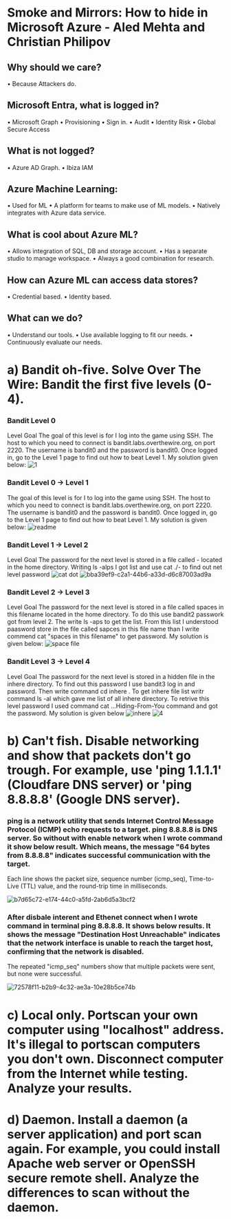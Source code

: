 
# Smoke and Mirrors: How to hide in Microsoft Azure - Aled Mehta and Christian Philipov


## Why should we care?

•	Because Attackers do.

## Microsoft Entra, what is logged in?

•	Microsoft Graph
•	Provisioning 
•	Sign in.
•	Audit
•	Identity Risk
•	Global Secure Access

## What is not logged?

•	Azure AD  Graph.
•	Ibiza IAM


## Azure Machine Learning:

•	Used for ML
•	A platform for teams to make use of ML models.
•	Natively integrates with Azure data service.

## What is cool about Azure ML?

•	Allows integration of SQL, DB and storage account.
•	Has a separate studio to manage workspace.
•	Always a good combination for research.

## How can Azure ML can access data stores?

•	Credential based.
•	Identity based.

## What can we do?

•	Understand our tools.
•	Use available logging to fit our needs. 
•	Continuously evaluate our needs.


# a) Bandit oh-five. Solve Over The Wire: Bandit the first five levels (0-4).


### Bandit Level 0
Level Goal
The goal of this level is for I log into the game using SSH. The host to which you need to connect is bandit.labs.overthewire.org, on port 2220. The username is bandit0 and the password is bandit0. Once logged in, go to the Level 1 page to find out how to beat Level 1. My solution given below:
![1](https://github.com/user-attachments/assets/22f39eef-98fe-4f02-abc8-1f3a15d43fbc)


### Bandit Level 0 → Level 1
The goal of this level is for I to log into the game using SSH. The host to which you need to connect is bandit.labs.overthewire.org, on port 2220. The username is bandit0 and the password is bandit0. Once logged in, go to the Level 1 page to find out how to beat Level 1. My solution is given below:
![readme](https://github.com/user-attachments/assets/0d6d82ed-ebdd-479b-8ef6-698448666a27)


### Bandit Level 1 → Level 2
Level Goal
The password for the next level is stored in a file called - located in the home directory. Writing ls -alps I got list and use cat ./- to find out net level password
![cat dot](https://github.com/user-attachments/assets/cff3938b-74df-45cf-8f65-ae8223d54b1b)
![bba39ef9-c2a1-44b6-a33d-d6c87003ad9a](https://github.com/user-attachments/assets/20e3ab94-c697-4cc8-8154-4ab0c679758a)


### Bandit Level 2 → Level 3
Level Goal
The password for the next level is stored in a file called spaces in this filename located in the home directory. To do this use bandit2 passwork got from level 2. The write ls -aps to get the list. From this list I understood paasword store in the file called sapces in this file name than I write commend  cat "spaces in this filename" to get password. My solution is given below: 
![space file](https://github.com/user-attachments/assets/03b64595-a1e4-4b30-94c4-ad735308e31f)


### Bandit Level 3 → Level 4
Level Goal
The password for the next level is stored in a hidden file in the inhere directory. To find out this password I use bandit3 log in and password. Then write command cd inhere . To get inhere file list writr command ls -al which gave me list of all inhere directory. To retrive this level password I used command cat ...Hiding-From-You command and got the password. My solution is given below 
![inhere](https://github.com/user-attachments/assets/7d3a0d1a-1542-4077-a840-4d774d4d179b)
![4](https://github.com/user-attachments/assets/301b0955-c41c-4b4f-bec5-4113c0716495)


# b) Can't fish. Disable networking and show that packets don't go trough. For example, use 'ping 1.1.1.1' (Cloudfare DNS server) or 'ping 8.8.8.8' (Google DNS server).

### ping is a network utility that sends Internet Control Message Protocol (ICMP) echo requests to a target. ping 8.8.8.8 is DNS server. So without with enable network when I wrote command it show below result. Which means, the message "64 bytes from 8.8.8.8" indicates successful communication with the target.
Each line shows the packet size, sequence number (icmp_seq), Time-to-Live (TTL) value, and the round-trip time in milliseconds.

![b7d65c72-e174-44c0-a5fd-2ab6d5a3bcf2](https://github.com/user-attachments/assets/0afec920-9dca-4663-9e13-9a24f8804185)

### After disbale interent and Ethenet connect when I wrote command in terminal ping 8.8.8.8. It shows below results. It shows the  message "Destination Host Unreachable" indicates that the network interface is unable to reach the target host, confirming that the network is disabled.
The repeated "icmp_seq" numbers show that multiple packets were sent, but none were successful.

![72578f11-b2b9-4c32-ae3a-10e28b5ce74b](https://github.com/user-attachments/assets/c5e3e235-a0b8-4e38-b312-f0c4711a4aa0)


# c) Local only. Portscan your own computer using "localhost" address. It's illegal to portscan computers you don't own. Disconnect computer from the Internet while testing. Analyze your results.
# d) Daemon. Install a daemon (a server application) and port scan again. For example, you could install Apache web server or OpenSSH secure remote shell. Analyze the differences to scan without the daemon.
